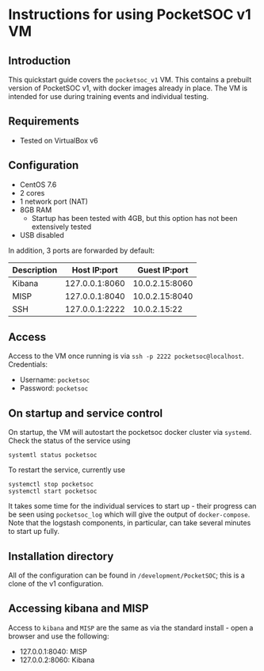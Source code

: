 # Instructions for using PocketSOC v1 VM

## Introduction

This quickstart guide covers the `pocketsoc_v1` VM. This contains a prebuilt version of PocketSOC v1, with docker images already in place. The VM is intended for use during training events and individual testing. 

## Requirements

- Tested on VirtualBox v6

## Configuration

- CentOS 7.6 
- 2 cores
- 1 network port (NAT)
- 8GB RAM
  - Startup has been tested with 4GB, but this option has not been extensively tested
- USB disabled

In addition, 3 ports are forwarded by default:

| Description | Host IP:port   | Guest IP:port   |
| ----------- | -------------- | -------------- |
| Kibana      | 127.0.0.1:8060 | 10.0.2.15:8060 |
| MISP        | 127.0.0.1:8040 | 10.0.2.15:8040 |
| SSH         | 127.0.0.1:2222 | 10.0.2.15:22   |

## Access

Access to the VM once running is via `ssh -p 2222 pocketsoc@localhost`. Credentials:
- Username: `pocketsoc`
- Password: `pocketsoc`

## On startup and service control

On startup, the VM will autostart the pocketsoc docker cluster via `systemd`. Check the status of the service using

```
systemtl status pocketsoc
```

To restart the service, currently use

```
systemctl stop pocketsoc
systemctl start pocketsoc
```

It takes some time for the individual services to start up - their progress can be seen using `pocketsoc_log` which will give the output of `docker-compose`. Note that the logstash components, in particular, can take several minutes to start up fully.

## Installation directory

All of the configuration can be found in `/development/PocketSOC`; this is a clone of the v1 configuration.

## Accessing kibana and MISP

Access to `kibana` and `MISP` are the same as via the standard install - open a browser and use the following:

- 127.0.0.1:8040: MISP
- 127.0.0.2:8060: Kibana


